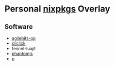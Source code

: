 # Personal [nixpkgs](https://github.com/NixOS/nixpkgs) Overlay

## Software

* [agilebits-op](https://app-updates.agilebits.com/product_history/CLI2)
* [cliclick](https://github.com/BlueM/cliclick)
* fennel-luajit
* [phantomjs](https://github.com/ariya/phantomjs)
* [q](https://github.com/natesales/q)
